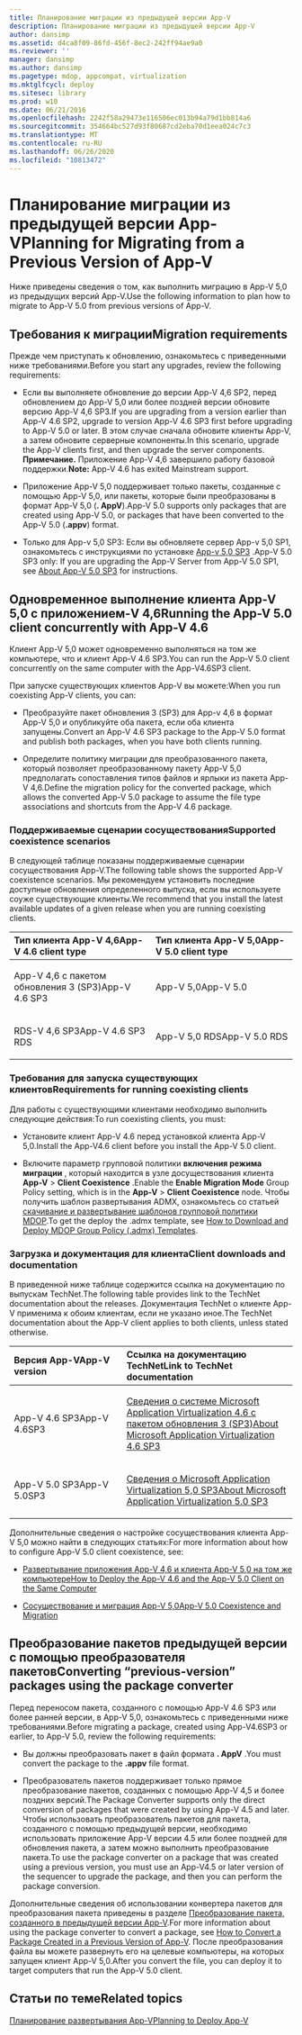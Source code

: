```yaml
---
title: Планирование миграции из предыдущей версии App-V
description: Планирование миграции из предыдущей версии App-V
author: dansimp
ms.assetid: d4ca8f09-86fd-456f-8ec2-242ff94ae9a0
ms.reviewer: ''
manager: dansimp
ms.author: dansimp
ms.pagetype: mdop, appcompat, virtualization
ms.mktglfcycl: deploy
ms.sitesec: library
ms.prod: w10
ms.date: 06/21/2016
ms.openlocfilehash: 2242f58a29473e116506ec013b94a79d1bb814a6
ms.sourcegitcommit: 354664bc527d93f80687cd2eba70d1eea024c7c3
ms.translationtype: MT
ms.contentlocale: ru-RU
ms.lasthandoff: 06/26/2020
ms.locfileid: "10813472"
---
```

# <span data-ttu-id="e34ad-103">Планирование миграции из предыдущей версии App-V</span><span class="sxs-lookup"><span data-stu-id="e34ad-103">Planning for Migrating from a Previous Version of App-V</span></span>


<span data-ttu-id="e34ad-104">Ниже приведены сведения о том, как выполнить миграцию в App-V 5,0 из предыдущих версий App-V.</span><span class="sxs-lookup"><span data-stu-id="e34ad-104">Use the following information to plan how to migrate to App-V 5.0 from previous versions of App-V.</span></span>

## <span data-ttu-id="e34ad-105">Требования к миграции</span><span class="sxs-lookup"><span data-stu-id="e34ad-105">Migration requirements</span></span>


<span data-ttu-id="e34ad-106">Прежде чем приступать к обновлению, ознакомьтесь с приведенными ниже требованиями.</span><span class="sxs-lookup"><span data-stu-id="e34ad-106">Before you start any upgrades, review the following requirements:</span></span>

-   <span data-ttu-id="e34ad-107">Если вы выполняете обновление до версии App-V 4,6 SP2, перед обновлением до App-V 5,0 или более поздней версии обновите версию App-V 4,6 SP3.</span><span class="sxs-lookup"><span data-stu-id="e34ad-107">If you are upgrading from a version earlier than App-V 4.6 SP2, upgrade to version App-V 4.6 SP3 first before upgrading to App-V 5.0 or later.</span></span> <span data-ttu-id="e34ad-108">В этом случае сначала обновите клиенты App-V, а затем обновите серверные компоненты.</span><span class="sxs-lookup"><span data-stu-id="e34ad-108">In this scenario, upgrade the App-V clients first, and then upgrade the server components.</span></span>
<span data-ttu-id="e34ad-109">**Примечание.** Приложение App-V 4,6 завершило работу базовой поддержки.</span><span class="sxs-lookup"><span data-stu-id="e34ad-109">**Note:** App-V 4.6 has exited Mainstream support.</span></span>

-   <span data-ttu-id="e34ad-110">Приложение App-V 5,0 поддерживает только пакеты, созданные с помощью App-V 5,0, или пакеты, которые были преобразованы в формат App-V 5,0 (**. AppV**).</span><span class="sxs-lookup"><span data-stu-id="e34ad-110">App-V 5.0 supports only packages that are created using App-V 5.0, or packages that have been converted to the App-V 5.0 (**.appv**) format.</span></span>

-   <span data-ttu-id="e34ad-111">Только для App-v 5,0 SP3: Если вы обновляете сервер App-v 5,0 SP1, ознакомьтесь с инструкциями по установке [App-v 5,0 SP3](about-app-v-50-sp3.md#bkmk-migrate-to-50sp3) .</span><span class="sxs-lookup"><span data-stu-id="e34ad-111">App-V 5.0 SP3 only: If you are upgrading the App-V Server from App-V 5.0 SP1, see [About App-V 5.0 SP3](about-app-v-50-sp3.md#bkmk-migrate-to-50sp3) for instructions.</span></span>

## <span data-ttu-id="e34ad-112">Одновременное выполнение клиента App-V 5,0 с приложением-V 4,6</span><span class="sxs-lookup"><span data-stu-id="e34ad-112">Running the App-V 5.0 client concurrently with App-V 4.6</span></span>


<span data-ttu-id="e34ad-113">Клиент App-V 5,0 может одновременно выполняться на том же компьютере, что и клиент App-V 4.6 SP3.</span><span class="sxs-lookup"><span data-stu-id="e34ad-113">You can run the App-V 5.0 client concurrently on the same computer with the App-V4.6SP3 client.</span></span>

<span data-ttu-id="e34ad-114">При запуске существующих клиентов App-V вы можете:</span><span class="sxs-lookup"><span data-stu-id="e34ad-114">When you run coexisting App-V clients, you can:</span></span>

-   <span data-ttu-id="e34ad-115">Преобразуйте пакет обновления 3 (SP3) для App-v 4,6 в формат App-V 5,0 и опубликуйте оба пакета, если оба клиента запущены.</span><span class="sxs-lookup"><span data-stu-id="e34ad-115">Convert an App-V 4.6 SP3 package to the App-V 5.0 format and publish both packages, when you have both clients running.</span></span>

-   <span data-ttu-id="e34ad-116">Определите политику миграции для преобразованного пакета, который позволяет преобразованному пакету App-V 5,0 предполагать сопоставления типов файлов и ярлыки из пакета App-V 4,6.</span><span class="sxs-lookup"><span data-stu-id="e34ad-116">Define the migration policy for the converted package, which allows the converted App-V 5.0 package to assume the file type associations and shortcuts from the App-V 4.6 package.</span></span>

### <span data-ttu-id="e34ad-117">Поддерживаемые сценарии сосуществования</span><span class="sxs-lookup"><span data-stu-id="e34ad-117">Supported coexistence scenarios</span></span>

<span data-ttu-id="e34ad-118">В следующей таблице показаны поддерживаемые сценарии сосуществования App-V.</span><span class="sxs-lookup"><span data-stu-id="e34ad-118">The following table shows the supported App-V coexistence scenarios.</span></span> <span data-ttu-id="e34ad-119">Мы рекомендуем установить последние доступные обновления определенного выпуска, если вы используете соуже существующие клиенты.</span><span class="sxs-lookup"><span data-stu-id="e34ad-119">We recommend that you install the latest available updates of a given release when you are running coexisting clients.</span></span>

<table>
<colgroup>
<col width="50%" />
<col width="50%" />
</colgroup>
<thead>
<tr class="header">
<th align="left"><span data-ttu-id="e34ad-120">Тип клиента App-V 4,6</span><span class="sxs-lookup"><span data-stu-id="e34ad-120">App-V 4.6 client type</span></span></th>
<th align="left"><span data-ttu-id="e34ad-121">Тип клиента App-V 5,0</span><span class="sxs-lookup"><span data-stu-id="e34ad-121">App-V 5.0 client type</span></span></th>
</tr>
</thead>
<tbody>
<tr class="odd">
<td align="left"><p><span data-ttu-id="e34ad-122">App-V 4,6 с пакетом обновления 3 (SP3)</span><span class="sxs-lookup"><span data-stu-id="e34ad-122">App-V 4.6 SP3</span></span></p></td>
<td align="left"><p><span data-ttu-id="e34ad-123">App-V 5,0</span><span class="sxs-lookup"><span data-stu-id="e34ad-123">App-V 5.0</span></span></p></td>
</tr>
<tr class="even">
<td align="left"><p><span data-ttu-id="e34ad-124">RDS-V 4,6 SP3</span><span class="sxs-lookup"><span data-stu-id="e34ad-124">App-V 4.6 SP3 RDS</span></span></p></td>
<td align="left"><p><span data-ttu-id="e34ad-125">App-V 5,0 RDS</span><span class="sxs-lookup"><span data-stu-id="e34ad-125">App-V 5.0 RDS</span></span></p></td>
</tr>
</tbody>
</table>

 

### <span data-ttu-id="e34ad-126">Требования для запуска существующих клиентов</span><span class="sxs-lookup"><span data-stu-id="e34ad-126">Requirements for running coexisting clients</span></span>

<span data-ttu-id="e34ad-127">Для работы с существующими клиентами необходимо выполнить следующие действия:</span><span class="sxs-lookup"><span data-stu-id="e34ad-127">To run coexisting clients, you must:</span></span>

-   <span data-ttu-id="e34ad-128">Установите клиент App-V 4.6 перед установкой клиента App-V 5,0.</span><span class="sxs-lookup"><span data-stu-id="e34ad-128">Install the App-V4.6 client before you install the App-V 5.0 client.</span></span>

-   <span data-ttu-id="e34ad-129">Включите параметр групповой политики **включения режима миграции** , который находится в узле досуществования клиента **App-V** &gt; **Client Coexistence** .</span><span class="sxs-lookup"><span data-stu-id="e34ad-129">Enable the **Enable Migration Mode** Group Policy setting, which is in the **App-V** &gt; **Client Coexistence** node.</span></span> <span data-ttu-id="e34ad-130">Чтобы получить шаблон развертывания ADMX, ознакомьтесь со статьей [скачивание и развертывание шаблонов групповой политики MDOP](https://technet.microsoft.com/library/dn659707.aspx).</span><span class="sxs-lookup"><span data-stu-id="e34ad-130">To get the deploy the .admx template, see [How to Download and Deploy MDOP Group Policy (.admx) Templates](https://technet.microsoft.com/library/dn659707.aspx).</span></span>

### <span data-ttu-id="e34ad-131">Загрузка и документация для клиента</span><span class="sxs-lookup"><span data-stu-id="e34ad-131">Client downloads and documentation</span></span>

<span data-ttu-id="e34ad-132">В приведенной ниже таблице содержится ссылка на документацию по выпускам TechNet.</span><span class="sxs-lookup"><span data-stu-id="e34ad-132">The following table provides link to the TechNet documentation about the releases.</span></span> <span data-ttu-id="e34ad-133">Документация TechNet о клиенте App-V применима к обоим клиентам, если не указано иное.</span><span class="sxs-lookup"><span data-stu-id="e34ad-133">The TechNet documentation about the App-V client applies to both clients, unless stated otherwise.</span></span>

<table>
<colgroup>
<col width="33%" />
<col width="50%" />
</colgroup>
<thead>
<tr class="header">
<th align="left"><span data-ttu-id="e34ad-134">Версия App-V</span><span class="sxs-lookup"><span data-stu-id="e34ad-134">App-V version</span></span></th>
<th align="left"><span data-ttu-id="e34ad-135">Ссылка на документацию TechNet</span><span class="sxs-lookup"><span data-stu-id="e34ad-135">Link to TechNet documentation</span></span></th>
</tr>
</thead>
<tbody>
<tr class="odd">
<td align="left"><p><span data-ttu-id="e34ad-136">App-V 4.6 SP3</span><span class="sxs-lookup"><span data-stu-id="e34ad-136">App-V 4.6SP3</span></span></p></td>
<td align="left"><p><a href="https://technet.microsoft.com/library/dn511019.aspx" data-raw-source="[About Microsoft Application Virtualization 4.6 SP3](https://technet.microsoft.com/library/dn511019.aspx)"><span data-ttu-id="e34ad-137">Сведения о системе Microsoft Application Virtualization 4.6 с пакетом обновления 3 (SP3)</span><span class="sxs-lookup"><span data-stu-id="e34ad-137">About Microsoft Application Virtualization 4.6 SP3</span></span></a></p></td>
</tr>
<tr class="even">
<td align="left"><p><span data-ttu-id="e34ad-138">App-V 5.0 SP3</span><span class="sxs-lookup"><span data-stu-id="e34ad-138">App-V 5.0SP3</span></span></p></td>
<td align="left"><p><a href="about-app-v-50-sp3.md" data-raw-source="[About Microsoft Application Virtualization 5.0 SP3](about-app-v-50-sp3.md)"><span data-ttu-id="e34ad-139">Сведения о Microsoft Application Virtualization 5,0 SP3</span><span class="sxs-lookup"><span data-stu-id="e34ad-139">About Microsoft Application Virtualization 5.0 SP3</span></span></a></p></td>
</tr>
</tbody>
</table>

 

<span data-ttu-id="e34ad-140">Дополнительные сведения о настройке сосуществования клиента App-V 5,0 можно найти в следующих статьях:</span><span class="sxs-lookup"><span data-stu-id="e34ad-140">For more information about how to configure App-V 5.0 client coexistence, see:</span></span>

-   [<span data-ttu-id="e34ad-141">Развертывание приложения App-V 4,6 и клиента App-V 5,0 на том же компьютере</span><span class="sxs-lookup"><span data-stu-id="e34ad-141">How to Deploy the App-V 4.6 and the App-V 5.0 Client on the Same Computer</span></span>](how-to-deploy-the-app-v-46-and-the-app-v--50-client-on-the-same-computer.md)

-   [<span data-ttu-id="e34ad-142">Сосуществование и миграция App-V 5,0</span><span class="sxs-lookup"><span data-stu-id="e34ad-142">App-V 5.0 Coexistence and Migration</span></span>](https://technet.microsoft.com/windows/jj835811.aspx)

## <a href="" id="converting--previous-version--packages-using-the-package-converter-"></a><span data-ttu-id="e34ad-143">Преобразование пакетов предыдущей версии с помощью преобразователя пакетов</span><span class="sxs-lookup"><span data-stu-id="e34ad-143">Converting “previous-version” packages using the package converter</span></span>


<span data-ttu-id="e34ad-144">Перед переносом пакета, созданного с помощью App-V 4.6 SP3 или более ранней версии, в App-V 5,0, ознакомьтесь с приведенными ниже требованиями.</span><span class="sxs-lookup"><span data-stu-id="e34ad-144">Before migrating a package, created using App-V4.6SP3 or earlier, to App-V 5.0, review the following requirements:</span></span>

-   <span data-ttu-id="e34ad-145">Вы должны преобразовать пакет в файл формата **. AppV** .</span><span class="sxs-lookup"><span data-stu-id="e34ad-145">You must convert the package to the **.appv** file format.</span></span>

-   <span data-ttu-id="e34ad-146">Преобразователь пакетов поддерживает только прямое преобразование пакетов, созданных с помощью App-V 4,5 и более поздних версий.</span><span class="sxs-lookup"><span data-stu-id="e34ad-146">The Package Converter supports only the direct conversion of packages that were created by using App-V 4.5 and later.</span></span> <span data-ttu-id="e34ad-147">Чтобы использовать преобразователь пакетов для пакета, созданного с помощью предыдущей версии, необходимо использовать приложение App-V версии 4.5 или более поздней для обновления пакета, а затем можно выполнить преобразование пакета.</span><span class="sxs-lookup"><span data-stu-id="e34ad-147">To use the package converter on a package that was created using a previous version, you must use an App-V4.5 or later version of the sequencer to upgrade the package, and then you can perform the package conversion.</span></span>

<span data-ttu-id="e34ad-148">Дополнительные сведения об использовании конвертера пакетов для преобразования пакета приведены в разделе [Преобразование пакета, созданного в предыдущей версии App-V](how-to-convert-a-package-created-in-a-previous-version-of-app-v.md).</span><span class="sxs-lookup"><span data-stu-id="e34ad-148">For more information about using the package converter to convert a package, see [How to Convert a Package Created in a Previous Version of App-V](how-to-convert-a-package-created-in-a-previous-version-of-app-v.md).</span></span> <span data-ttu-id="e34ad-149">После преобразования файла вы можете развернуть его на целевые компьютеры, на которых запущен клиент App-V 5,0.</span><span class="sxs-lookup"><span data-stu-id="e34ad-149">After you convert the file, you can deploy it to target computers that run the App-V 5.0 client.</span></span>






## <span data-ttu-id="e34ad-150">Статьи по теме</span><span class="sxs-lookup"><span data-stu-id="e34ad-150">Related topics</span></span>


[<span data-ttu-id="e34ad-151">Планирование развертывания App-V</span><span class="sxs-lookup"><span data-stu-id="e34ad-151">Planning to Deploy App-V</span></span>](planning-to-deploy-app-v.md)

 

 





